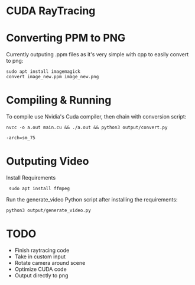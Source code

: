 # CUDA RayTracing

# Converting PPM to PNG
Currently outputing .ppm files as it's very simple with cpp to easily convert to png:
```
sudo apt install imagemagick
convert image_new.ppm image_new.png
```

# Compiling & Running
To compile use Nvidia's Cuda compiler, then chain with conversion script:
```
nvcc -o a.out main.cu && ./a.out && python3 output/convert.py

-arch=sm_75
```

# Outputing Video
Install Requirements
```
 sudo apt install ffmpeg
```
Run the generate_video Python script after installing the requirements:
```
python3 output/generate_video.py
```

# TODO
- Finish raytracing code
- Take in custom input
- Rotate camera around scene
- Optimize CUDA code
- Output directly to png